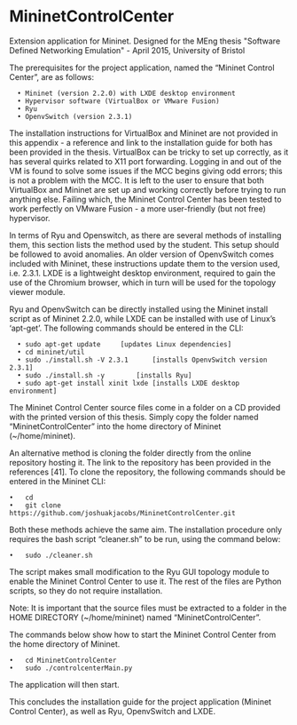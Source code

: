 # MininetControlCenter
Extension application for Mininet. Designed for the MEng thesis "Software Defined Networking Emulation" - April 2015, University of Bristol

The prerequisites for the project application, named the “Mininet Control Center”, are as follows:

      •	Mininet (version 2.2.0) with LXDE desktop environment
      •	Hypervisor software (VirtualBox or VMware Fusion)
      •	Ryu
      •	OpenvSwitch (version 2.3.1)

The installation instructions for VirtualBox and Mininet are not provided in this appendix - a reference and link to the installation guide for both has been provided in the thesis. VirtualBox can be tricky to set up correctly, as it has several quirks related to X11 port forwarding. Logging in and out of the VM is found to solve some issues if the MCC begins giving odd errors; this is not a problem with the MCC. It is left to the user to ensure that both VirtualBox and Mininet are set up and working correctly before trying to run anything else. Failing which, the Mininet Control Center has been tested to work perfectly on VMware Fusion - a more user-friendly (but not free) hypervisor.

In terms of Ryu and Openswitch, as there are several methods of installing them, this section lists the method used by the student. This setup should be followed to avoid anomalies. An older version of OpenvSwitch comes included with Mininet, these instructions update them to the version used, i.e. 2.3.1. LXDE is a lightweight desktop environment, required to gain the use of the Chromium browser, which in turn will be used for the topology viewer module. 

Ryu and OpenvSwitch can be directly installed using the Mininet install script as of Mininet 2.2.0, while LXDE can be installed with use of Linux’s ‘apt-get’. The following commands should be entered in the CLI:

      •	sudo apt-get update		[updates Linux dependencies]
      •	cd mininet/util
      •	sudo ./install.sh -V 2.3.1  	[installs OpenvSwitch version 2.3.1]
      •	sudo ./install.sh -y 		[installs Ryu]
      •	sudo apt-get install xinit lxde	[installs LXDE desktop environment]

The Mininet Control Center source files come in a folder on a CD provided with the printed version of this thesis. Simply copy the folder named “MininetControlCenter” into the home directory of Mininet (~/home/mininet).

An alternative method is cloning the folder directly from the online repository hosting it. The link to the repository has been provided in the references [41]. To clone the repository, the following commands should be entered in the Mininet CLI:

    •	cd  
    •	git clone https://github.com/joshuakjacobs/MininetControlCenter.git

Both these methods achieve the same aim. The installation procedure only requires the bash script “cleaner.sh” to be run, using the command below:
    
    •	sudo ./cleaner.sh

The script makes small modification to the Ryu GUI topology module to enable the Mininet Control Center to use it. The rest of the files are Python scripts, so they do not require installation.

Note: It is important that the source files must be extracted to a folder in the HOME DIRECTORY (~/home/mininet) named “MininetControlCenter”. 

The commands below show how to start the Mininet Control Center from the home directory of Mininet.

    •	cd MininetControlCenter
    •	sudo ./controlcenterMain.py

The application will then start. 

This concludes the installation guide for the project application (Mininet Control Center), as well as Ryu, OpenvSwitch and LXDE.
